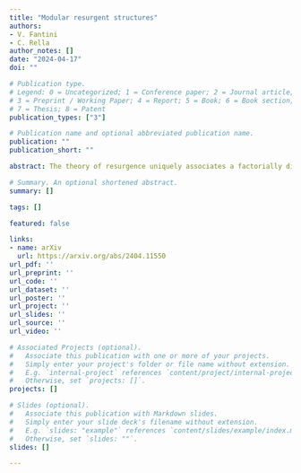 ```yaml
---
title: "Modular resurgent structures"
authors:
- V. Fantini
- C. Rella
author_notes: []
date: "2024-04-17"
doi: ""

# Publication type.
# Legend: 0 = Uncategorized; 1 = Conference paper; 2 = Journal article;
# 3 = Preprint / Working Paper; 4 = Report; 5 = Book; 6 = Book section;
# 7 = Thesis; 8 = Patent
publication_types: ["3"]

# Publication name and optional abbreviated publication name.
publication: ""
publication_short: ""

abstract: The theory of resurgence uniquely associates a factorially divergent formal power series with a collection of non-perturbative, exponential-type corrections paired with a set of complex numbers, known as Stokes constants. When the Borel plane displays a single infinite tower of singularities, the secondary resurgent series are trivial, and the Stokes constants are coefficients of an $L$-function, a rich analytic number-theoretic fabric underlies the resurgent structure of the asymptotic series. We propose a new paradigm of modular resurgence that focuses on the role of the Stokes constants and the interplay of the $q$-series acting as their generating functions with the corresponding $L$-functions. Guided by two pivotal examples arising from topological string theory and the theory of Maass cusp forms, we introduce the notion of modular resurgent series, which we conjecture to have specific summability properties as well as to be closely related to quantum modular forms.

# Summary. An optional shortened abstract.
summary: []

tags: []

featured: false

links:
- name: arXiv
  url: https://arxiv.org/abs/2404.11550
url_pdf: '' 
url_preprint: '' 
url_code: ''
url_dataset: ''
url_poster: ''
url_project: ''
url_slides: ''
url_source: ''
url_video: ''

# Associated Projects (optional).
#   Associate this publication with one or more of your projects.
#   Simply enter your project's folder or file name without extension.
#   E.g. `internal-project` references `content/project/internal-project/index.md`.
#   Otherwise, set `projects: []`.
projects: []

# Slides (optional).
#   Associate this publication with Markdown slides.
#   Simply enter your slide deck's filename without extension.
#   E.g. `slides: "example"` references `content/slides/example/index.md`.
#   Otherwise, set `slides: ""`.
slides: []

---
```

